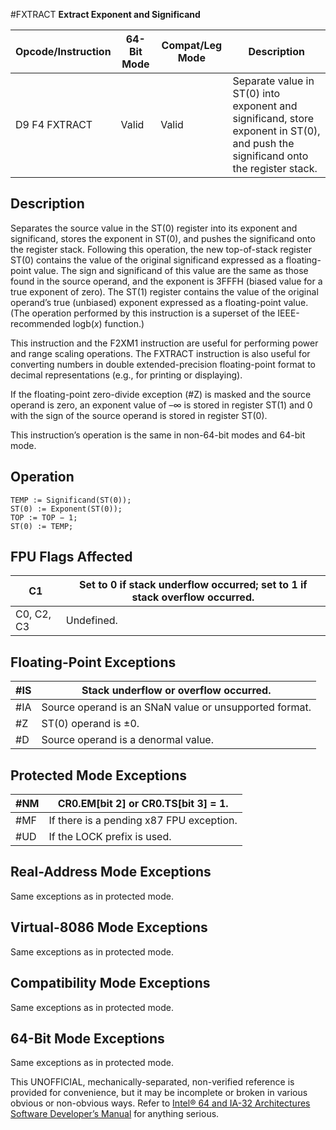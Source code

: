 #FXTRACT
**Extract Exponent and Significand**

| Opcode/Instruction | 64-Bit Mode | Compat/Leg Mode | Description                                                                                                                       |
| ------------------ | ----------- | --------------- | --------------------------------------------------------------------------------------------------------------------------------- |
| D9 F4 FXTRACT      | Valid       | Valid           | Separate value in ST(0) into exponent and significand, store exponent in ST(0), and push the significand onto the register stack. |

## Description

Separates the source value in the ST(0) register into its exponent and significand, stores the exponent in ST(0), and pushes the significand onto the register stack. Following this operation, the new top-of-stack register ST(0) contains the value of the original significand expressed as a floating-point value. The sign and significand of this value are the same as those found in the source operand, and the exponent is 3FFFH (biased value for a true exponent of zero). The ST(1) register contains the value of the original operand’s true (unbiased) exponent expressed as a floating-point value. (The operation performed by this instruction is a superset of the IEEE-recommended logb(_x_) function.)

This instruction and the F2XM1 instruction are useful for performing power and range scaling operations. The FXTRACT instruction is also useful for converting numbers in double extended-precision floating-point format to decimal representations (e.g., for printing or displaying).

If the floating-point zero-divide exception (#​Z) is masked and the source operand is zero, an exponent value of –∞ is stored in register ST(1) and 0 with the sign of the source operand is stored in register ST(0).

This instruction’s operation is the same in non-64-bit modes and 64-bit mode.

## Operation

```
TEMP := Significand(ST(0));
ST(0) := Exponent(ST(0));
TOP := TOP − 1;
ST(0) := TEMP;

```

## FPU Flags Affected

| C1         | Set to 0 if stack underflow occurred; set to 1 if stack overflow occurred. |
| ---------- | -------------------------------------------------------------------------- |
| C0, C2, C3 | Undefined.                                                                 |

## Floating-Point Exceptions

| \#​IS | Stack underflow or overflow occurred.                  |
| ----- | ------------------------------------------------------ |
| \#​IA | Source operand is an SNaN value or unsupported format. |
| #​Z   | ST(0) operand is ±0.                                   |
| #​D   | Source operand is a denormal value.                    |

## Protected Mode Exceptions

| \#​NM  | CR0.EM[bit 2] or CR0.TS[bit 3] = 1.      |
| ------ | ---------------------------------------- |
| \#​​MF | If there is a pending x87 FPU exception. |
| #​​​UD | If the LOCK prefix is used.              |

## Real-Address Mode Exceptions

Same exceptions as in protected mode.

## Virtual-8086 Mode Exceptions

Same exceptions as in protected mode.

## Compatibility Mode Exceptions

Same exceptions as in protected mode.

## 64-Bit Mode Exceptions

Same exceptions as in protected mode.

This UNOFFICIAL, mechanically-separated, non-verified reference is provided for convenience, but it may be
incomplete or broken in various obvious or non-obvious
ways. Refer to [Intel® 64 and IA-32 Architectures Software Developer’s Manual](https://software.intel.com/en-us/download/intel-64-and-ia-32-architectures-sdm-combined-volumes-1-2a-2b-2c-2d-3a-3b-3c-3d-and-4) for anything serious.

